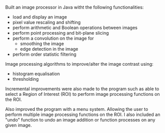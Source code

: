 Built an image processor in Java witht the following functionalities:

- load and display an image
- pixel value rescaling and shifting 
- perform arithmetic and Boolean operations between images 
- perform point processing and bit-plane slicing 
- perform a convolution on the image for
  - smoothing the image
  - edge detection in the image 
- perform order statistic filtering

Image processing algorithms to improve/alter the image contrast using:

- histogram equalisation 
- thresholding 

Incremental improvements were also made to the program such as able to select a Region of Interest (ROI) to perform image
processing functions on the ROI. 

Also improved the program with a menu system. Allowing the user to perform multiple image
processing functions on the ROI. I also included an "undo" function to undo an image addition or function processes on any given image. 
